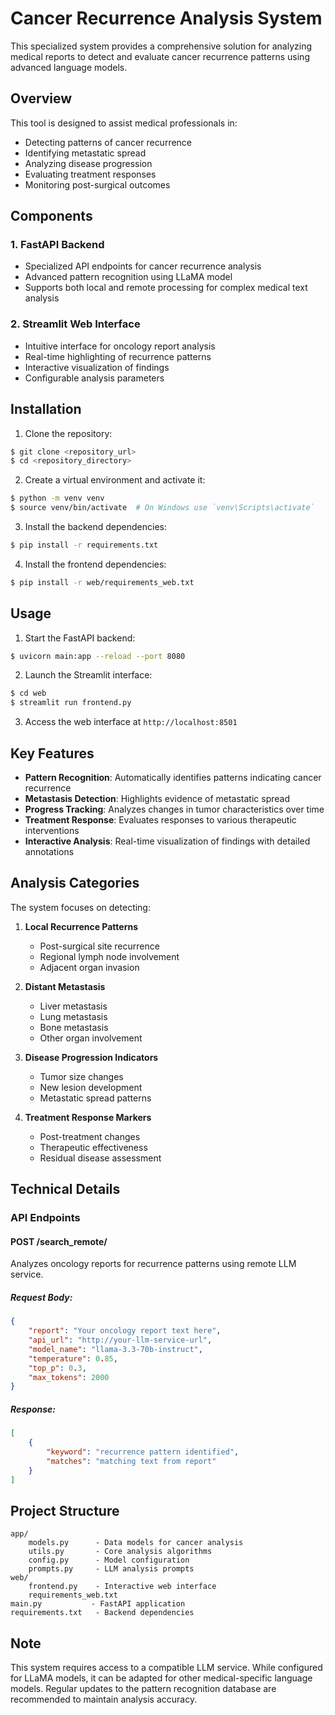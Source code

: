# Cancer Recurrence Analysis System

This specialized system provides a comprehensive solution for analyzing medical reports to detect and evaluate cancer recurrence patterns using advanced language models.

## Overview

This tool is designed to assist medical professionals in:
- Detecting patterns of cancer recurrence
- Identifying metastatic spread
- Analyzing disease progression
- Evaluating treatment responses
- Monitoring post-surgical outcomes

## Components

### 1. FastAPI Backend
- Specialized API endpoints for cancer recurrence analysis
- Advanced pattern recognition using LLaMA model
- Supports both local and remote processing for complex medical text analysis

### 2. Streamlit Web Interface
- Intuitive interface for oncology report analysis
- Real-time highlighting of recurrence patterns
- Interactive visualization of findings
- Configurable analysis parameters

## Installation

1. Clone the repository:
```bash
$ git clone <repository_url>
$ cd <repository_directory>
```

2. Create a virtual environment and activate it:
```bash
$ python -m venv venv
$ source venv/bin/activate  # On Windows use `venv\Scripts\activate`
```

3. Install the backend dependencies:
```bash
$ pip install -r requirements.txt
```

4. Install the frontend dependencies:
```bash
$ pip install -r web/requirements_web.txt
```

## Usage

1. Start the FastAPI backend:
```bash
$ uvicorn main:app --reload --port 8080
```

2. Launch the Streamlit interface:
```bash
$ cd web
$ streamlit run frontend.py
```

3. Access the web interface at `http://localhost:8501`

## Key Features

- **Pattern Recognition**: Automatically identifies patterns indicating cancer recurrence
- **Metastasis Detection**: Highlights evidence of metastatic spread
- **Progress Tracking**: Analyzes changes in tumor characteristics over time
- **Treatment Response**: Evaluates responses to various therapeutic interventions
- **Interactive Analysis**: Real-time visualization of findings with detailed annotations

## Analysis Categories

The system focuses on detecting:
1. **Local Recurrence Patterns**
   - Post-surgical site recurrence
   - Regional lymph node involvement
   - Adjacent organ invasion

2. **Distant Metastasis**
   - Liver metastasis
   - Lung metastasis
   - Bone metastasis
   - Other organ involvement

3. **Disease Progression Indicators**
   - Tumor size changes
   - New lesion development
   - Metastatic spread patterns

4. **Treatment Response Markers**
   - Post-treatment changes
   - Therapeutic effectiveness
   - Residual disease assessment

## Technical Details

### API Endpoints

#### POST /search_remote/
Analyzes oncology reports for recurrence patterns using remote LLM service.

##### Request Body:
```json
{
    "report": "Your oncology report text here",
    "api_url": "http://your-llm-service-url",
    "model_name": "llama-3.3-70b-instruct",
    "temperature": 0.85,
    "top_p": 0.3,
    "max_tokens": 2000
}
```

##### Response:
```json
[
    {
        "keyword": "recurrence pattern identified",
        "matches": "matching text from report"
    }
]
```

## Project Structure
```
app/
    models.py      - Data models for cancer analysis
    utils.py       - Core analysis algorithms
    config.py      - Model configuration
    prompts.py     - LLM analysis prompts
web/
    frontend.py    - Interactive web interface
    requirements_web.txt
main.py           - FastAPI application
requirements.txt   - Backend dependencies
```

## Note
This system requires access to a compatible LLM service. While configured for LLaMA models, it can be adapted for other medical-specific language models. Regular updates to the pattern recognition database are recommended to maintain analysis accuracy.
